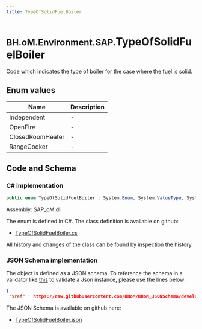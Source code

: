 ```yaml
---
title: TypeOfSolidFuelBoiler
---
```


# <small>BH.oM.Environment.SAP.</small>**TypeOfSolidFuelBoiler**

Code which indicates the type of boiler for the case where the fuel is solid.

## Enum values

| Name            | Description                                                    |
|-----------------|----------------------------------------------------------------|
| Independent |  -  |
| OpenFire |  -  |
| ClosedRoomHeater |  -  |
| RangeCooker |  -  |


## Code and Schema

### C# implementation

``` C# title="C#"
public enum TypeOfSolidFuelBoiler : System.Enum, System.ValueType, System.IComparable, System.ISpanFormattable, System.IFormattable, System.IConvertible
```

Assembly: SAP_oM.dll

The enum is defined in C#. The class definition is available on github:

- [TypeOfSolidFuelBoiler.cs](https://github.com/BHoM/SAP_Toolkit/blob/develop/SAP_oM/Enums\TypeOfSolidFuelBoiler.cs)

All history and changes of the class can be found by inspection the history.
### JSON Schema implementation

The object is defined as a JSON schema. To reference the schema in a validator like [this](https://www.jsonschemavalidator.net/) to validate a Json instance, please use the lines below:

``` json title="JSON Schema"
{
 "$ref" : https://raw.githubusercontent.com/BHoM/BHoM_JSONSchema/develop/SAP_oM/SAP/TypeOfSolidFuelBoiler.json}
```

The JSON Schema is available on github here:

- [TypeOfSolidFuelBoiler.json](https://github.com/BHoM/BHoM_JSONSchema/blob/develop/SAP_oM/SAP/TypeOfSolidFuelBoiler.json)
